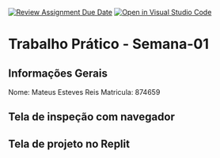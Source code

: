 [![Review Assignment Due Date](https://classroom.github.com/assets/deadline-readme-button-22041afd0340ce965d47ae6ef1cefeee28c7c493a6346c4f15d667ab976d596c.svg)](https://classroom.github.com/a/fWV9gbnp)
[![Open in Visual Studio Code](https://classroom.github.com/assets/open-in-vscode-2e0aaae1b6195c2367325f4f02e2d04e9abb55f0b24a779b69b11b9e10269abc.svg)](https://classroom.github.com/online_ide?assignment_repo_id=18337558&assignment_repo_type=AssignmentRepo)
# Trabalho Prático - Semana-01

## Informações Gerais
Nome: Mateus Esteves Reis 
Matricula: 874659

## Tela de inspeção com navegador


## Tela de projeto no Replit

